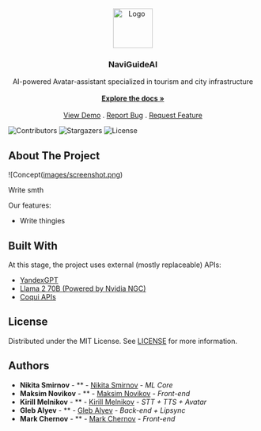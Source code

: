 <br/>
<p align="center">
  <a href="https://github.com/pyramidheadshark/NaviGuideAI">
    <img src="https://i.postimg.cc/rFg8f7h1/rounded-logo-large.png" alt="Logo" width="80" height="80">
  </a>

  <h3 align="center">NaviGuideAI</h3>

  <p align="center">
     AI-powered Avatar-assistant specialized in tourism and city infrastructure
    <br/>
    <br/>
    <a href="https://github.com/pyramidheadshark/NaviGuideAI"><strong>Explore the docs »</strong></a>
    <br/>
    <br/>
    <a href="https://github.com/pyramidheadshark/NaviGuideAI">View Demo</a>
    .
    <a href="https://github.com/pyramidheadshark/NaviGuideAI/issues">Report Bug</a>
    .
    <a href="https://github.com/pyramidheadshark/NaviGuideAI/issues">Request Feature</a>
  </p>
</p>

![Contributors](https://img.shields.io/github/contributors/pyramidheadshark/NaviGuideAI?color=dark-green) ![Stargazers](https://img.shields.io/github/stars/pyramidheadshark/NaviGuideAI?style=social) ![License](https://img.shields.io/github/license/pyramidheadshark/NaviGuideAI) 

## About The Project

![Concept([images/screenshot.png](https://i.postimg.cc/pVK2hg6t/2024-03-14-154421126.png))

Write smth

Our features:

* Write thingies

## Built With

At this stage, the project uses external (mostly replaceable) APIs:

* [YandexGPT](https://github.com/yandex/YaLM-100B)
* [Llama 2 70B (Powered by Nvidia NGC)](https://catalog.ngc.nvidia.com/orgs/nvidia/teams/ai-foundation/models/llama2-70b)
* [Coqui APIs](https://github.com/coqui-ai)

## License

Distributed under the MIT License. See [LICENSE](https://github.com/pyramidheadshark/NaviGuideAI/blob/main/LICENSE.md) for more information.

## Authors

* **Nikita Smirnov** - ** - [Nikita Smirnov](https://github.com/pyramidheadshark) - *ML Core*
* **Maksim Novikov** - ** - [Maksim Novikov](https://github.com/DinoZawrik) - *Front-end*
* **Kirill Melnikov** - ** - [Kirill Melnikov](https://github.com/Chaberis) - *STT + TTS + Avatar*
* **Gleb Alyev** - ** - [Gleb Alyev]() - *Back-end + Lipsync*
* **Mark Chernov** - ** - [Mark Chernov]() - *Front-end*
